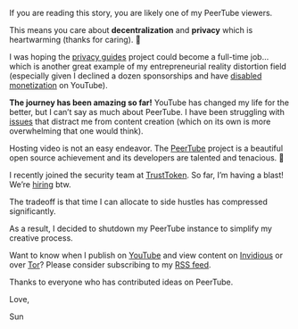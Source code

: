 <!--
Title: Why I decided to shutdown my PeerTube instance
Description: Sharing why I decided to shutdown my PeerTube instance…
Cover image: vlog.jpg
Publication date: 2021-07-08T21:32:20.061Z
Listed: true
-->

<span class="drop-cap">I</span>f you are reading this story, you are likely one of my PeerTube viewers.

This means you care about **decentralization** and **privacy** which is heartwarming (thanks for caring). 🤗

I was hoping the [privacy guides](/privacy-guides) project could become a full-time job… which is another great example of my entrepreneurial reality distortion field (especially given I declined a dozen sponsorships and have [disabled monetization](https://www.youtube.com/watch?v=P6YmdRryKZU) on YouTube).

**The journey has been amazing so far!** YouTube has changed my life for the better, but I can’t say as much about PeerTube. I have been struggling with [issues](https://github.com/Chocobozzz/PeerTube/issues?q=author%3Asunknudsen) that distract me from content creation (which on its own is more overwhelming that one would think).

Hosting video is not an easy endeavor. The [PeerTube](https://joinpeertube.org/) project is a beautiful open source achievement and its developers are talented and tenacious. 🙌

I recently joined the security team at [TrustToken](https://www.trusttoken.com/). So far, I’m having a blast! We’re [hiring](https://www.trusttoken.com/about#careers) btw.

The tradeoff is that time I can allocate to side hustles has compressed significantly.

As a result, I decided to shutdown my PeerTube instance to simplify my creative process.

Want to know when I publish on [YouTube](https://www.youtube.com/sunknudsen) and view content on [Invidious](https://github.com/iv-org/invidious) or over [Tor](https://www.torproject.org/)? Please consider subscribing to my [RSS feed](https://sunknudsen.com/feeds/vlog.xml).

Thanks to everyone who has contributed ideas on PeerTube.

Love,

Sun
